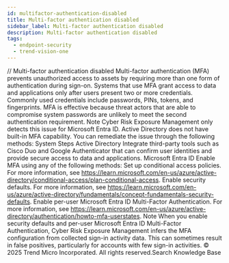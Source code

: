 ```yaml
---
id: multifactor-authentication-disabled
title: Multi-factor authentication disabled
sidebar_label: Multi-factor authentication disabled
description: Multi-factor authentication disabled
tags:
  - endpoint-security
  - trend-vision-one
---
```


/*<![CDATA[*/ $('#title').html($('meta[name=map-description]').attr('content')); /*]]>*/ Multi-factor authentication disabled Multi-factor authentication (MFA) prevents unauthorized access to assets by requiring more than one form of authentication during sign-on. Systems that use MFA grant access to data and applications only after users present two or more credentials. Commonly used credentials include passwords, PINs, tokens, and fingerprints. MFA is effective because threat actors that are able to compromise system passwords are unlikely to meet the second authentication requirement. Note Cyber Risk Exposure Management only detects this issue for Microsoft Entra ID. Active Directory does not have built-in MFA capability. You can remediate the issue through the following methods: System Steps Active Directory Integrate third-party tools such as Cisco Duo and Google Authenticator that can confirm user identities and provide secure access to data and applications. Microsoft Entra ID Enable MFA using any of the following methods: Set up conditional access policies. For more information, see https://learn.microsoft.com/en-us/azure/active-directory/conditional-access/plan-conditional-access. Enable security defaults. For more information, see https://learn.microsoft.com/en-us/azure/active-directory/fundamentals/concept-fundamentals-security-defaults. Enable per-user Microsoft Entra ID Multi-Factor Authentication. For more information, see https://learn.microsoft.com/en-us/azure/active-directory/authentication/howto-mfa-userstates. Note When you enable security defaults and per-user Microsoft Entra ID Multi-Factor Authentication, Cyber Risk Exposure Management infers the MFA configuration from collected sign-in activity data. This can sometimes result in false positives, particularly for accounts with few sign-in activities. © 2025 Trend Micro Incorporated. All rights reserved.Search Knowledge Base